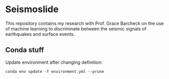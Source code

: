# Seismoslide #
This repository contains my research with Prof. Grace Barcheck on the use of machine learning to discriminate between the seismic signals of earthquakes and surface events.

## Conda stuff ##
Update environment after changing definition:
```
conda env update -f environment.yml --prune
```
